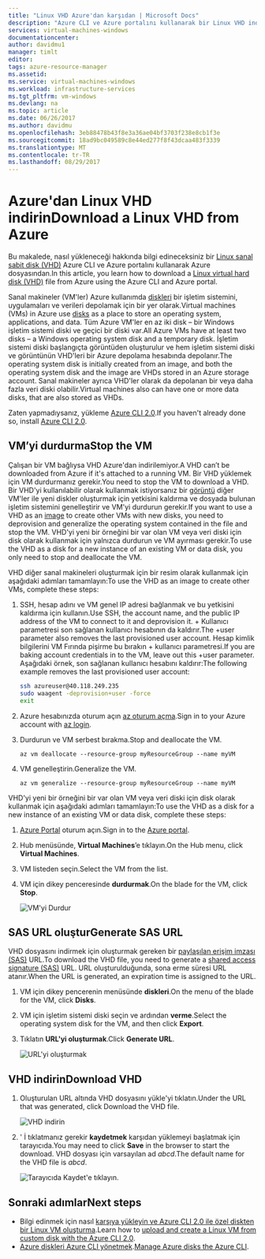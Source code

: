 ```yaml
---
title: "Linux VHD Azure'dan karşıdan | Microsoft Docs"
description: "Azure CLI ve Azure portalını kullanarak bir Linux VHD indirin."
services: virtual-machines-windows
documentationcenter: 
author: davidmu1
manager: timlt
editor: 
tags: azure-resource-manager
ms.assetid: 
ms.service: virtual-machines-windows
ms.workload: infrastructure-services
ms.tgt_pltfrm: vm-windows
ms.devlang: na
ms.topic: article
ms.date: 06/26/2017
ms.author: davidmu
ms.openlocfilehash: 3eb88478b43f8e3a36ae04bf3703f238e8cb1f3e
ms.sourcegitcommit: 18ad9bc049589c8e44ed277f8f43dcaa483f3339
ms.translationtype: MT
ms.contentlocale: tr-TR
ms.lasthandoff: 08/29/2017
---
```

# <a name="download-a-linux-vhd-from-azure"></a><span data-ttu-id="558f5-103">Azure'dan Linux VHD indirin</span><span class="sxs-lookup"><span data-stu-id="558f5-103">Download a Linux VHD from Azure</span></span>

<span data-ttu-id="558f5-104">Bu makalede, nasıl yükleneceği hakkında bilgi edineceksiniz bir [Linux sanal sabit disk (VHD)](about-disks-and-vhds.md?toc=%2fazure%2fvirtual-machines%2flinux%2ftoc.json) Azure CLI ve Azure portalını kullanarak Azure dosyasından.</span><span class="sxs-lookup"><span data-stu-id="558f5-104">In this article, you learn how to download a [Linux virtual hard disk (VHD)](about-disks-and-vhds.md?toc=%2fazure%2fvirtual-machines%2flinux%2ftoc.json) file from Azure using the Azure CLI and Azure portal.</span></span> 

<span data-ttu-id="558f5-105">Sanal makineler (VM'ler) Azure kullanımda [diskleri](../windows/managed-disks-overview.md?toc=%2fazure%2fvirtual-machines%2flinux%2ftoc.json) bir işletim sistemini, uygulamaları ve verileri depolamak için bir yer olarak.</span><span class="sxs-lookup"><span data-stu-id="558f5-105">Virtual machines (VMs) in Azure use [disks](../windows/managed-disks-overview.md?toc=%2fazure%2fvirtual-machines%2flinux%2ftoc.json) as a place to store an operating system, applications, and data.</span></span> <span data-ttu-id="558f5-106">Tüm Azure VM'ler en az iki disk – bir Windows işletim sistemi diski ve geçici bir diski var.</span><span class="sxs-lookup"><span data-stu-id="558f5-106">All Azure VMs have at least two disks – a Windows operating system disk and a temporary disk.</span></span> <span data-ttu-id="558f5-107">İşletim sistemi diski başlangıçta görüntüden oluşturulur ve hem işletim sistemi diski ve görüntünün VHD'leri bir Azure depolama hesabında depolanır.</span><span class="sxs-lookup"><span data-stu-id="558f5-107">The operating system disk is initially created from an image, and both the operating system disk and the image are VHDs stored in an Azure storage account.</span></span> <span data-ttu-id="558f5-108">Sanal makineler ayrıca VHD'ler olarak da depolanan bir veya daha fazla veri diski olabilir.</span><span class="sxs-lookup"><span data-stu-id="558f5-108">Virtual machines also can have one or more data disks, that are also stored as VHDs.</span></span>

<span data-ttu-id="558f5-109">Zaten yapmadıysanız, yükleme [Azure CLI 2.0](https://docs.microsoft.com/cli/azure/install-az-cli2).</span><span class="sxs-lookup"><span data-stu-id="558f5-109">If you haven't already done so, install [Azure CLI 2.0](https://docs.microsoft.com/cli/azure/install-az-cli2).</span></span>

## <a name="stop-the-vm"></a><span data-ttu-id="558f5-110">VM’yi durdurma</span><span class="sxs-lookup"><span data-stu-id="558f5-110">Stop the VM</span></span>

<span data-ttu-id="558f5-111">Çalışan bir VM bağlıysa VHD Azure'dan indirilemiyor.</span><span class="sxs-lookup"><span data-stu-id="558f5-111">A VHD can’t be downloaded from Azure if it's attached to a running VM.</span></span> <span data-ttu-id="558f5-112">Bir VHD yüklemek için VM durdurmanız gerekir.</span><span class="sxs-lookup"><span data-stu-id="558f5-112">You need to stop the VM to download a VHD.</span></span> <span data-ttu-id="558f5-113">Bir VHD'yi kullanılabilir olarak kullanmak istiyorsanız bir [görüntü](tutorial-custom-images.md) diğer VM'ler ile yeni diskler oluşturmak için yetkisini kaldırma ve dosyada bulunan işletim sistemini genelleştirir ve VM'yi durdurun gerekir.</span><span class="sxs-lookup"><span data-stu-id="558f5-113">If you want to use a VHD as an [image](tutorial-custom-images.md) to create other VMs with new disks, you need to deprovision and generalize the operating system contained in the file and stop the VM.</span></span> <span data-ttu-id="558f5-114">VHD'yi yeni bir örneğini bir var olan VM veya veri diski için disk olarak kullanmak için yalnızca durdurun ve VM ayırması gerekir.</span><span class="sxs-lookup"><span data-stu-id="558f5-114">To use the VHD as a disk for a new instance of an existing VM or data disk, you only need to stop and deallocate the VM.</span></span>

<span data-ttu-id="558f5-115">VHD diğer sanal makineleri oluşturmak için bir resim olarak kullanmak için aşağıdaki adımları tamamlayın:</span><span class="sxs-lookup"><span data-stu-id="558f5-115">To use the VHD as an image to create other VMs, complete these steps:</span></span>

1. <span data-ttu-id="558f5-116">SSH, hesap adını ve VM genel IP adresi bağlanmak ve bu yetkisini kaldırma için kullanın.</span><span class="sxs-lookup"><span data-stu-id="558f5-116">Use SSH, the account name, and the public IP address of the VM to connect to it and deprovision it.</span></span> <span data-ttu-id="558f5-117">+ Kullanıcı parametresi son sağlanan kullanıcı hesabının da kaldırır.</span><span class="sxs-lookup"><span data-stu-id="558f5-117">The +user parameter also removes the last provisioned user account.</span></span> <span data-ttu-id="558f5-118">Hesap kimlik bilgilerini VM Fırında pişirme bu bırakın + kullanıcı parametresi.</span><span class="sxs-lookup"><span data-stu-id="558f5-118">If you are baking account credentials in to the VM, leave out this +user parameter.</span></span> <span data-ttu-id="558f5-119">Aşağıdaki örnek, son sağlanan kullanıcı hesabını kaldırır:</span><span class="sxs-lookup"><span data-stu-id="558f5-119">The following example removes the last provisioned user account:</span></span>

    ```bash
    ssh azureuser@40.118.249.235
    sudo waagent -deprovision+user -force
    exit 
    ```

2. <span data-ttu-id="558f5-120">Azure hesabınızda oturum açın [az oturum açma](https://docs.microsoft.com/cli/azure/#login).</span><span class="sxs-lookup"><span data-stu-id="558f5-120">Sign in to your Azure account with [az login](https://docs.microsoft.com/cli/azure/#login).</span></span>
3. <span data-ttu-id="558f5-121">Durdurun ve VM serbest bırakma.</span><span class="sxs-lookup"><span data-stu-id="558f5-121">Stop and deallocate the VM.</span></span>

    ```azurecli
    az vm deallocate --resource-group myResourceGroup --name myVM
    ```

4. <span data-ttu-id="558f5-122">VM genelleştirin.</span><span class="sxs-lookup"><span data-stu-id="558f5-122">Generalize the VM.</span></span> 

    ```azurecli
    az vm generalize --resource-group myResourceGroup --name myVM
    ``` 

<span data-ttu-id="558f5-123">VHD'yi yeni bir örneğini bir var olan VM veya veri diski için disk olarak kullanmak için aşağıdaki adımları tamamlayın:</span><span class="sxs-lookup"><span data-stu-id="558f5-123">To use the VHD as a disk for a new instance of an existing VM or data disk, complete these steps:</span></span>

1.  <span data-ttu-id="558f5-124">[Azure Portal](https://portal.azure.com/) oturum açın.</span><span class="sxs-lookup"><span data-stu-id="558f5-124">Sign in to the [Azure portal](https://portal.azure.com/).</span></span>
2.  <span data-ttu-id="558f5-125">Hub menüsünde, **Virtual Machines**’e tıklayın.</span><span class="sxs-lookup"><span data-stu-id="558f5-125">On the Hub menu, click **Virtual Machines**.</span></span>
3.  <span data-ttu-id="558f5-126">VM listeden seçin.</span><span class="sxs-lookup"><span data-stu-id="558f5-126">Select the VM from the list.</span></span>
4.  <span data-ttu-id="558f5-127">VM için dikey penceresinde **durdurmak**.</span><span class="sxs-lookup"><span data-stu-id="558f5-127">On the blade for the VM, click **Stop**.</span></span>

    ![VM'yi Durdur](./media/download-vhd/export-stop.png)

## <a name="generate-sas-url"></a><span data-ttu-id="558f5-129">SAS URL oluştur</span><span class="sxs-lookup"><span data-stu-id="558f5-129">Generate SAS URL</span></span>

<span data-ttu-id="558f5-130">VHD dosyasını indirmek için oluşturmak gereken bir [paylaşılan erişim imzası (SAS)](../../storage/common/storage-dotnet-shared-access-signature-part-1.md?toc=%2fazure%2fvirtual-machines%2fwindows%2ftoc.json) URL.</span><span class="sxs-lookup"><span data-stu-id="558f5-130">To download the VHD file, you need to generate a [shared access signature (SAS)](../../storage/common/storage-dotnet-shared-access-signature-part-1.md?toc=%2fazure%2fvirtual-machines%2fwindows%2ftoc.json) URL.</span></span> <span data-ttu-id="558f5-131">URL oluşturulduğunda, sona erme süresi URL atanır.</span><span class="sxs-lookup"><span data-stu-id="558f5-131">When the URL is generated, an expiration time is assigned to the URL.</span></span>

1.  <span data-ttu-id="558f5-132">VM için dikey pencerenin menüsünde **diskleri**.</span><span class="sxs-lookup"><span data-stu-id="558f5-132">On the menu of the blade for the VM, click **Disks**.</span></span>
2.  <span data-ttu-id="558f5-133">VM için işletim sistemi diski seçin ve ardından **verme**.</span><span class="sxs-lookup"><span data-stu-id="558f5-133">Select the operating system disk for the VM, and then click **Export**.</span></span>
3.  <span data-ttu-id="558f5-134">Tıklatın **URL'yi oluşturmak**.</span><span class="sxs-lookup"><span data-stu-id="558f5-134">Click **Generate URL**.</span></span>

    ![URL'yi oluşturmak](./media/download-vhd/export-generate.png)

## <a name="download-vhd"></a><span data-ttu-id="558f5-136">VHD indirin</span><span class="sxs-lookup"><span data-stu-id="558f5-136">Download VHD</span></span>

1.  <span data-ttu-id="558f5-137">Oluşturulan URL altında VHD dosyasını yükle'yi tıklatın.</span><span class="sxs-lookup"><span data-stu-id="558f5-137">Under the URL that was generated, click Download the VHD file.</span></span>

    ![VHD indirin](./media/download-vhd/export-download.png)

2.  <span data-ttu-id="558f5-139">' İ tıklatmanız gerekir **kaydetmek** karşıdan yüklemeyi başlatmak için tarayıcıda.</span><span class="sxs-lookup"><span data-stu-id="558f5-139">You may need to click **Save** in the browser to start the download.</span></span> <span data-ttu-id="558f5-140">VHD dosyası için varsayılan ad *abcd*.</span><span class="sxs-lookup"><span data-stu-id="558f5-140">The default name for the VHD file is *abcd*.</span></span>

    ![Tarayıcıda Kaydet'e tıklayın.](./media/download-vhd/export-save.png)

## <a name="next-steps"></a><span data-ttu-id="558f5-142">Sonraki adımlar</span><span class="sxs-lookup"><span data-stu-id="558f5-142">Next steps</span></span>

- <span data-ttu-id="558f5-143">Bilgi edinmek için nasıl [karşıya yükleyin ve Azure CLI 2.0 ile özel diskten bir Linux VM oluşturma](upload-vhd.md?toc=%2fazure%2fvirtual-machines%2flinux%2ftoc.json).</span><span class="sxs-lookup"><span data-stu-id="558f5-143">Learn how to [upload and create a Linux VM from custom disk with the Azure CLI 2.0](upload-vhd.md?toc=%2fazure%2fvirtual-machines%2flinux%2ftoc.json).</span></span> 
- <span data-ttu-id="558f5-144">[Azure diskleri Azure CLI yönetmek](tutorial-manage-disks.md?toc=%2fazure%2fvirtual-machines%2flinux%2ftoc.json).</span><span class="sxs-lookup"><span data-stu-id="558f5-144">[Manage Azure disks the Azure CLI](tutorial-manage-disks.md?toc=%2fazure%2fvirtual-machines%2flinux%2ftoc.json).</span></span>

